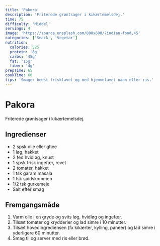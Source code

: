 ```yaml
---
title: 'Pakora'
description: 'Friterede grøntsager i kikærtemelsdej.'
time: 75
difficulty: 'Middel'
servings: 4
image: 'https://source.unsplash.com/800x600/?indian-food,45'
categories: ['Snack', 'Vegetar']
nutrition:
  calories: 525
  protein: '8g'
  carbs: '45g'
  fat: '15g'
  fiber: '4g'
prepTime: 65
cookTime: 60
tips: 'Smager bedst frisklavet og med hjemmelavet naan eller ris.'
---
```


# Pakora

Friterede grøntsager i kikærtemelsdej.

## Ingredienser

- 2 spsk olie eller ghee  
- 1 løg, hakket  
- 2 fed hvidløg, knust  
- 1 spsk frisk ingefær, revet  
- 2 tomater, hakket  
- 1 tsk garam masala  
- 1 tsk spidskommen  
- 1/2 tsk gurkemeje  
- Salt efter smag

## Fremgangsmåde

1. Varm olie i en gryde og svits løg, hvidløg og ingefær.
2. Tilsæt tomater og krydderier og lad simre i 10 minutter.
3. Tilsæt hovedingrediensen (fx kikærter, kylling, paneer) og lad simre i yderligere 60 minutter.
4. Smag til og server med ris eller brød.

